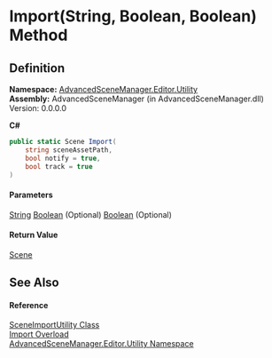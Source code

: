 # Import(String, Boolean, Boolean) Method

## Definition

**Namespace:** [AdvancedSceneManager.Editor.Utility](N_AdvancedSceneManager_Editor_Utility.md)\
**Assembly:** AdvancedSceneManager (in AdvancedSceneManager.dll) Version: 0.0.0.0

**C#**

```c#
public static Scene Import(
	string sceneAssetPath,
	bool notify = true,
	bool track = true
)
```

#### Parameters

&#x20; [String](https://learn.microsoft.com/dotnet/api/system.string)   [Boolean](https://learn.microsoft.com/dotnet/api/system.boolean)  (Optional)   [Boolean](https://learn.microsoft.com/dotnet/api/system.boolean)  (Optional)&#x20;

#### Return Value

[Scene](T_AdvancedSceneManager_Models_Scene.md)

## See Also

#### Reference

[SceneImportUtility Class](T_AdvancedSceneManager_Editor_Utility_SceneImportUtility.md)\
[Import Overload](Overload_AdvancedSceneManager_Editor_Utility_SceneImportUtility_Import.md)\
[AdvancedSceneManager.Editor.Utility Namespace](N_AdvancedSceneManager_Editor_Utility.md)
